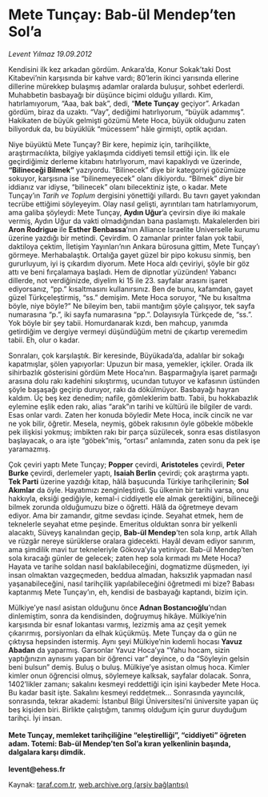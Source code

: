 # Mete Tunçay: Bab-ül Mendep’ten Sol’a

*Levent Yılmaz 19.09.2012*

<div class="yazi"><p>Kendisini ilk kez arkadan gördüm. Ankara’da, Konur Sokak’taki Dost Kitabevi’nin karşısında bir kahve vardı; 80’lerin ikinci yarısında ellerine dillerine mürekkep bulaşmış adamlar oralarda buluşur, sohbet ederlerdi. Muhabbetin basbayağı bir düşünce biçimi olduğu yıllardı. Kim, hatırlamıyorum, “Aaa, bak bak”, dedi, “<b>Mete Tunçay</b> geçiyor”. Arkadan gördüm, biraz da uzaktı. “Vay”, dediğimi hatırlıyorum, “büyük adammış”. Hakikaten de büyük gelmişti gözümü Mete Hoca, büyük olduğunu zaten biliyorduk da, bu büyüklük “mücessem” hâle girmişti, optik açıdan.</p>
<p>Niye büyüktü Mete Tunçay? Bir kere, hepimiz için, tarihçilikte, araştırmacılıkta, bilgiye yaklaşımda ciddiyeti temsil ettiği için. İlk ele geçirdiğimiz derleme kitabını hatırlıyorum, mavi kapaklıydı ve üzerinde, <b>“Bilineceği Bilmek”</b> yazıyordu. “Bilinecek” diye bir kategoriyi gözümüze sokuyor, karşısına ise “bilinemeyecek” olanı dikiyordu. “Bilmek” diye bir iddianız var idiyse, “bilinecek” olanı bilecektiniz işte, o kadar. Mete Tunçay’ın <i>Tarih ve Toplum</i> dergisini yönettiği yıllardı. Bu tavrı gayet yakından tecrübe ettiğimi söyleyeyim. Olay nasıl gelişti, ayrıntıları tam hatırlamıyorum, ama galiba şöyleydi: Mete Tunçay, <b>Aydın Uğur</b>’a çevirsin diye iki makale vermiş, Aydın Uğur da vakti olmadığından bana paslamıştı. Makalelerden biri <b>Aron Rodrigue </b>ile <b>Esther Benbassa</b>’nın Alliance Israelite Universelle kurumu üzerine yazdığı bir metindi. Çevirdim. O zamanlar printer falan yok tabii, daktiloya çektim, İletişim Yayınları’nın Ankara bürosuna gittim, Mete Tunçay’ı görmeye. Merhabalaştık. Ortalığa gayet güzel bir pipo kokusu sinmiş, ben gururluyum, iyi iş çıkardım diyorum. Mete Hoca aldı çeviriyi, şöyle bir göz attı ve beni fırçalamaya başladı. Hem de dipnotlar yüzünden! Yabancı dillerde, not verdiğinizde, diyelim ki 15 ile 23. sayfalar arasını işaret ediyorsanız, “pp.” kısaltmasını kullanırsınız. Ben de bunu, kafamdan, gayet güzel Türkçeleştirmiş, “ss.” demişim. Mete Hoca soruyor, “Ne bu kısaltma böyle, niye böyle?” Ne bileyim ben, tabii mantığım şöyle çalışıyor, tek sayfa numarasına “p.”, iki sayfa numarasına “pp.”. Dolayısıyla Türkçede de, “ss.”. Yok böyle bir şey tabii. Homurdanarak kızdı, ben mahcup, yanımda getirdiğim ve dergiye vermeyi düşündüğüm metni de çıkartıp veremedim tabii. Eh, olur o kadar.</p>
<p>Sonraları, çok karşılaştık. Bir keresinde, Büyükada’da, adalılar bir sokağı kapatmışlar, şölen yapıyorlar: Upuzun bir masa, yemekler, içkiler. Orada ilk sihirbazlık gösterisini gördüm Mete Hoca’nın. Başparmağıyla işaret parmağı arasına dolu rakı kadehini sıkıştırmış, ucundan tutuyor ve kafasının üstünden şöyle başaşağı geçirip duruyor, rakı da dökülmüyor. Basbayağı hayran kaldım. Üç beş kez denedim; nafile, gömleklerim battı. Tabii, bu hokkabazlık eylemine eşlik eden rakı, alias “arak”ın tarihi ve kültürü ile bilgiler de vardı. Esas onlar vardı. Zaten her konuda böyledir Mete Hoca, incik cincik ne var ne yok bilir, öğretir. Mesela, neymiş, göbek rakısının öyle göbekle möbekle pek ilişkisi yokmuş; imbikten rakı bir parça süzülecek, sonra esas distilasyon başlayacak, o ara işte “göbek”miş, “ortası” anlamında, zaten sonu da pek işe yaramazmış. </p>
<p>Çok çeviri yaptı Mete Tunçay; <b>Popper</b> çevirdi, <b>Aristoteles</b> çevirdi, <b>Peter Burke</b> çevirdi, derlemeler yaptı, <b>Isaiah Berlin</b> çevirdi; çok araştırma yaptı. <b>Tek Parti</b> üzerine yazdığı kitap, hâlâ başucunda Türkiye tarihçilerinin; <b>Sol Akımlar</b> da öyle. Hayatımızı zenginleştirdi. Şu ülkenin bir tarihi varsa, onu hakkıyla, eksiği gediğiyle, kemal-i ciddiyetle ele almak gerektiğini, bilineceği bilmek zorunda olduğumuzu bize o öğretti. Hâlâ da öğretmeye devam ediyor. Ama bir zamandır, gitme sevdası içinde. Seyahat etmek, hem de teknelerle seyahat etme peşinde. Emeritus olduktan sonra bir yelkenli alacaktı, Süveyş kanalından geçip, <b>Bab-ül Mendep</b>’ten sola kırıp, artık Allah ve rüzgâr nereye sürüklerse oralara gidecekti. Hayâl devam ediyor sanırım, ama şimdilik mavi tur tekneleriyle Gökova’yla yetiniyor. Bab-ül Mendep’ten sola kıracağı günler de gelecek; zaten hep sola kırmadı mı Mete Hoca? Hayata ve tarihe soldan nasıl bakılabileceğini, dogmatizme düşmeden, iyi insan olmaktan vazgeçmeden, beddua almadan, haksızlık yapmadan nasıl yaşanabileceğini, nasıl tarihçilik yapılabileceğini öğretmedi mi bize? Babası kaptanmış Mete Tunçay’ın, eh, kendisi de basbayağı kaptandı, bizim için. </p>
<p>Mülkiye’ye nasıl asistan olduğunu önce <b>Adnan Bostancıoğlu</b>’ndan dinlemiştim, sonra da kendisinden, doğruymuş hikâye. Mülkiye’nin karşısında bir esnaf lokantası varmış, lezizmiş ama az çeşit yemek çıkarırmış, porsiyonları da elhak küçükmüş. Mete Tunçay da o gün ne çıktıysa hepsinden istermiş. Aynı şeyi Mülkiye’nin kıdemli hocası <b>Yavuz Abadan</b> da yaparmış. Garsonlar Yavuz Hoca’ya “Yahu hocam, sizin yaptığınızın aynısını yapan bir öğrenci var” deyince, o da “Söyleyin gelsin beni bulsun” demiş. Buluş o buluş. Mülkiye’ye asistan olmuş hoca. Kimler kimler onun öğrencisi olmuş, söylemeye kalksak, sayfalar dolacak. Sonra, 1402’likler zamanı; sakalını kesmeyi reddettiği için işini kaybeder Mete Hoca. Bu kadar basit işte. Sakalını kesmeyi reddetmek... Sonrasında yayıncılık, sonrasında, tekrar akademi: İstanbul Bilgi Üniversitesi’ni üniversite yapan üç beş kişiden biri. Birlikte çalıştığım, tanımış olduğum için gurur duyduğum tarihçi. İyi insan.<br/><br/><b>Mete Tunçay, memleket tarihçiliğine “eleştirelliği”, “ciddiyeti” öğreten adam. Totemi: Bab-ül Mendep’ten Sol’a kıran yelkenlinin başında, dalgalara karşı dimdik. <br/><br/></b><b>levent@ehess.fr</b></p>
</div>

Kaynak: [taraf.com.tr](http://www.taraf.com.tr:80/levent-yilmaz/makale-mete-tuncay-bab-ul-mendep-ten-sol-a.htm), [web.archive.org (arşiv bağlantısı)](http://web.archive.org/web/20131120043940/http://www.taraf.com.tr:80/levent-yilmaz/makale-mete-tuncay-bab-ul-mendep-ten-sol-a.htm)
